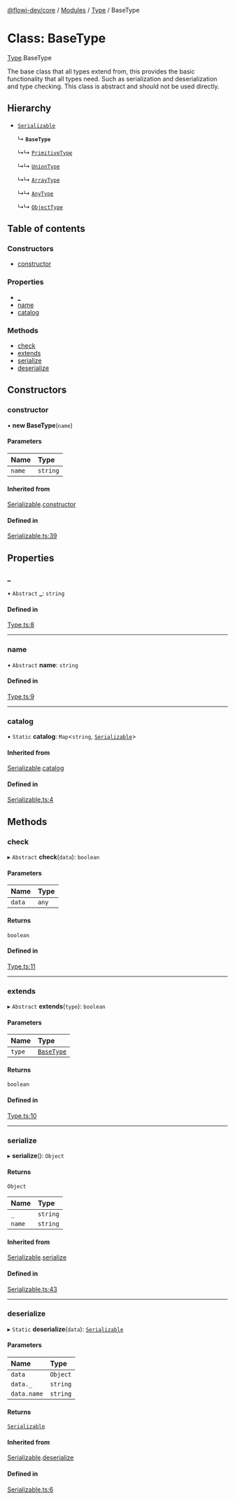 [@flowi-dev/core](../README.md) / [Modules](../modules.md) / [Type](../modules/Type.md) / BaseType

# Class: BaseType

[Type](../modules/Type.md).BaseType

The base class that all types extend from, this provides the basic functionality that all types need. Such as serialization and deserialization and type checking.
This class is abstract and should not be used directly.

## Hierarchy

- [`Serializable`](Serializable.Serializable.md)

  ↳ **`BaseType`**

  ↳↳ [`PrimitiveType`](Type.PrimitiveType.md)

  ↳↳ [`UnionType`](Type.UnionType.md)

  ↳↳ [`ArrayType`](Type.ArrayType.md)

  ↳↳ [`AnyType`](Type.AnyType.md)

  ↳↳ [`ObjectType`](Type.ObjectType.md)

## Table of contents

### Constructors

- [constructor](Type.BaseType.md#constructor)

### Properties

- [\_](Type.BaseType.md#_)
- [name](Type.BaseType.md#name)
- [catalog](Type.BaseType.md#catalog)

### Methods

- [check](Type.BaseType.md#check)
- [extends](Type.BaseType.md#extends)
- [serialize](Type.BaseType.md#serialize)
- [deserialize](Type.BaseType.md#deserialize)

## Constructors

### constructor

• **new BaseType**(`name`)

#### Parameters

| Name | Type |
| :------ | :------ |
| `name` | `string` |

#### Inherited from

[Serializable](Serializable.Serializable.md).[constructor](Serializable.Serializable.md#constructor)

#### Defined in

[Serializable.ts:39](https://github.com/flowi-dev/core/blob/0ba00f6/src/classes/Serializable.ts#L39)

## Properties

### \_

• `Abstract` **\_**: `string`

#### Defined in

[Type.ts:8](https://github.com/flowi-dev/core/blob/0ba00f6/src/classes/Type.ts#L8)

___

### name

• `Abstract` **name**: `string`

#### Defined in

[Type.ts:9](https://github.com/flowi-dev/core/blob/0ba00f6/src/classes/Type.ts#L9)

___

### catalog

▪ `Static` **catalog**: `Map`<`string`, [`Serializable`](Serializable.Serializable.md)\>

#### Inherited from

[Serializable](Serializable.Serializable.md).[catalog](Serializable.Serializable.md#catalog)

#### Defined in

[Serializable.ts:4](https://github.com/flowi-dev/core/blob/0ba00f6/src/classes/Serializable.ts#L4)

## Methods

### check

▸ `Abstract` **check**(`data`): `boolean`

#### Parameters

| Name | Type |
| :------ | :------ |
| `data` | `any` |

#### Returns

`boolean`

#### Defined in

[Type.ts:11](https://github.com/flowi-dev/core/blob/0ba00f6/src/classes/Type.ts#L11)

___

### extends

▸ `Abstract` **extends**(`type`): `boolean`

#### Parameters

| Name | Type |
| :------ | :------ |
| `type` | [`BaseType`](Type.BaseType.md) |

#### Returns

`boolean`

#### Defined in

[Type.ts:10](https://github.com/flowi-dev/core/blob/0ba00f6/src/classes/Type.ts#L10)

___

### serialize

▸ **serialize**(): `Object`

#### Returns

`Object`

| Name | Type |
| :------ | :------ |
| `_` | `string` |
| `name` | `string` |

#### Inherited from

[Serializable](Serializable.Serializable.md).[serialize](Serializable.Serializable.md#serialize)

#### Defined in

[Serializable.ts:43](https://github.com/flowi-dev/core/blob/0ba00f6/src/classes/Serializable.ts#L43)

___

### deserialize

▸ `Static` **deserialize**(`data`): [`Serializable`](Serializable.Serializable.md)

#### Parameters

| Name | Type |
| :------ | :------ |
| `data` | `Object` |
| `data._` | `string` |
| `data.name` | `string` |

#### Returns

[`Serializable`](Serializable.Serializable.md)

#### Inherited from

[Serializable](Serializable.Serializable.md).[deserialize](Serializable.Serializable.md#deserialize)

#### Defined in

[Serializable.ts:6](https://github.com/flowi-dev/core/blob/0ba00f6/src/classes/Serializable.ts#L6)
